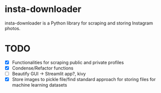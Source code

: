 # insta-downloader
insta-downloader is a Python library for scraping and storing Instagram photos.


# TODO

- [X] Functionalities for scraping public and private profiles
- [X] Condense/Refactor functions
- [ ] Beautify GUI -> Streamlit app?, kivy
- [X] Store images to pickle file/find standard approach for storing files for machine learning datasets
